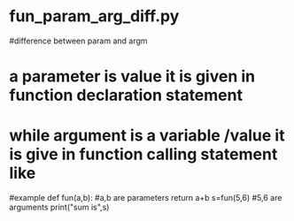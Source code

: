 # fun_param_arg_diff.py
#difference between param and argm
# a parameter is value it is given in function declaration  statement
# while argument is a variable /value it is give in function calling statement like

#example
def fun(a,b):              #a,b are parameters
    return a+b
s=fun(5,6)                 #5,6 are arguments
print("sum is",s)
